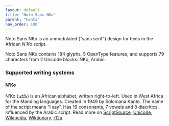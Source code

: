 ```yaml
---
layout: default
title: "Noto Sans NKo"
parent: "Fonts"
nav_order: 100
---
```

Noto Sans NKo is an unmodulated (“sans serif”) design for texts in the African _N’Ko_ script. 

Noto Sans NKo contains 184 glyphs, 5 OpenType features, and supports 79 characters from 2 Unicode blocks: NKo, Arabic.


### Supported writing systems


#### N’Ko

N’Ko (<span class='autonym'>ߒߞߏ</span>) is an African alphabet, written right-to-left. Used in West Africa for the Manding languages. Created in 1949 by Solomana Kante. The name of the script means “I say”. Has 19 consonants, 7 vowels and 8 diacritics. Influenced by the Arabic script. Read more on [ScriptSource](https://scriptsource.org/scr/Nkoo), [Unicode](https://www.unicode.org/versions/Unicode13.0.0/ch19.pdf#G18603), [Wikipedia](https://en.wikipedia.org/wiki/ISO_15924:Nkoo), [Wiktionary](https://en.wiktionary.org/wiki/Category:N%27Ko_script), [r12a](https://r12a.github.io/scripts/links?iso=Nkoo).


